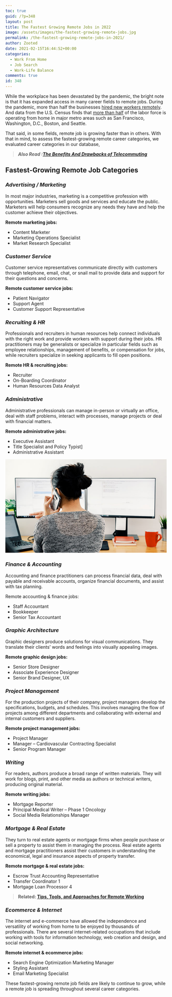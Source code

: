 ```yaml
---
toc: true
guid: /?p=348
layout: post
title: The Fastest Growing Remote Jobs in 2022
image: /assets/images/the-fastest-growing-remote-jobs.jpg
permalink: /the-fastest-growing-remote-jobs-in-2021/
author: Zooted
date: 2021-02-15T16:44:52+00:00
categories:
  - Work From Home
  - Job Search
  - Work-Life Balance
comments: true
id: 348
---
```

While the workplace has been devastated by the pandemic, the bright note is that it has expanded access in many career fields to remote jobs. During the pandemic, more than half the businesses [hired new workers remotely](http://rh-us.mediaroom.com/2020-09-30-Survey-More-Than-Half-Of-Companies-Hired-New-Staff-Remotely-During-The-Pandemic). And data from the U.S. Census finds that [more than half](https://www.bloomberg.com/news/articles/2020-11-24/half-the-labor-force-in-major-u-s-cities-is-working-from-home) of the labor force is operating from home in major metro areas such as San Francisco, Washington, D.C., Boston, and Seattle.

That said, in some fields, remote job is growing faster than in others. With that in mind, to assess the fastest-growing remote career categories, we evaluated career categories in our database,

<blockquote class="wp-block-quote">
  <p>
    <strong><em>Also Read :<a href="/the-benefits-and-drawbacks-of-telecommuting/">The Benefits And Drawbacks of Telecommuting</a></em></strong>
  </p>
</blockquote>

## **Fastest-Growing Remote Job Categories**

### ***Advertising / Marketing***

In most major industries, marketing is a competitive profession with opportunities. Marketers sell goods and services and educate the public. Marketers will help consumers recognize any needs they have and help the customer achieve their objectives.

**Remote marketing jobs:**

* Content Marketer
* Marketing Operations Specialist
* Market Research Specialist

### ***Customer Service***

Customer service representatives communicate directly with customers through telephone, email, chat, or snail mail to provide data and support for their questions and concerns.

**Remote customer service jobs:**

* Patient Navigator 
* Support Agent 
* Customer Support Representative 

### ***Recruiting & HR***

Professionals and recruiters in human resources help connect individuals with the right work and provide workers with support during their jobs. HR practitioners may be generalists or specialize in particular fields such as employee relationships, management of benefits, or compensation for jobs, while recruiters specialize in seeking applicants to fill open positions.

**Remote HR & recruiting jobs:**

* Recruiter 
* On-Boarding Coordinator 
* Human Resources Data Analyst 

### ***Administrative***

Administrative professionals can manage in-person or virtually an office, deal with staff problems, interact with processes, manage projects or deal with financial matters.

**Remote administrative jobs:**

* Executive Assistant 
* Title Specialist and Policy Typist] 
* Administrative Assistant

  

![The Fastest Growing Remote Jobs in 2022](/assets/images/fastest-growing-remote-jobs.jpg)







### ***Finance & Accounting***

Accounting and finance practitioners can process financial data, deal with payable and receivable accounts, organize financial documents, and assist with tax planning.

Remote accounting & finance jobs:

* Staff Accountant 
* Bookkeeper 
* Senior Tax Accountant 

### ***Graphic Architecture***

Graphic designers produce solutions for visual communications. They translate their clients&#8217; words and feelings into visually appealing images.

**Remote graphic design jobs:**

* Senior Store Designer 
* Associate Experience Designer 
* Senior Brand Designer, UX

### ***Project Management***

For the production projects of their company, project managers develop the specifications, budgets, and schedules. This involves managing the flow of projects among different departments and collaborating with external and internal customers and suppliers.

**Remote project management jobs:**

* Project Manager 
* Manager – Cardiovascular Contracting Specialist
* Senior Program Manager

### ***Writing***

For readers, authors produce a broad range of written materials. They will work for blogs, print, and other media as authors or technical writers, producing original material.

**Remote writing jobs:**

* Mortgage Reporter 
* Principal Medical Writer – Phase 1 Oncology
* Social Media Relationships Manager 

### ***Mortgage & Real Estate***

They turn to real estate agents or mortgage firms when people purchase or sell a property to assist them in managing the process. Real estate agents and mortgage practitioners assist their customers in understanding the economical, legal and insurance aspects of property transfer.

**Remote mortgage & real estate jobs:**

* Escrow Trust Accounting Representative
* Transfer Coordinator 1
* Mortgage Loan Processor 4

>  **Related: [Tips, Tools, and Approaches for Remote Working](/tips-tools-and-approach-for-remote-working/)**

### ***Ecommerce & Internet***

The internet and e-commerce have allowed the independence and versatility of working from home to be enjoyed by thousands of professionals. There are several internet-related occupations that include working with tools for information technology, web creation and design, and social networking.

**Remote internet & ecommerce jobs:**

* Search Engine Optimization Marketing Manager
* Styling Assistant
* Email Marketing Specialist 

These fastest-growing remote job fields are likely to continue to grow, while a remote job is spreading throughout several career categories.